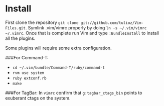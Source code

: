 Install
=======
First clone the repository `git clone git://github.com/tulioz/Vim-Files.git`.
Symlink .vim/vimrc properly by doing `ln -s ~/.vim/vimrc ~/.vimrc`.
Once that is complete run Vim and type `:BundleInstall` to install all the
plugins.

Some plugins will require some extra configuration.

###For Command-T:
* `cd ~/.vim/bundle/Command-T/ruby/command-t`
* `rvm use system`
* `ruby extconf.rb`
* `make`

###For TagBar:
In `vimrc` confirm that `g:tagbar_ctags_bin` points to exuberant ctags on the
system.
